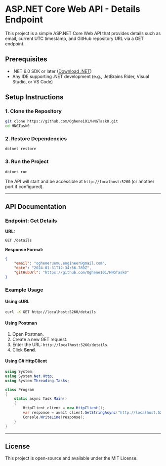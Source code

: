 # ASP.NET Core Web API - Details Endpoint

This project is a simple ASP.NET Core Web API that provides details such as email, current UTC timestamp, and GitHub repository URL via a GET endpoint.

## Prerequisites

- .NET 6.0 SDK or later ([Download .NET](https://dotnet.microsoft.com/download))
- Any IDE supporting .NET development (e.g., JetBrains Rider, Visual Studio, or VS Code)

## Setup Instructions

### 1. Clone the Repository

```sh
git clone https://github.com/Oghene101/HNGTask0.git
cd HNGTask0
```

### 2. Restore Dependencies

```sh
dotnet restore
```

### 3. Run the Project

```sh
dotnet run
```

The API will start and be accessible at `http://localhost:5260` (or another port if configured).

---

## API Documentation

### **Endpoint: Get Details**

**URL:**

```http
GET /details
```

**Response Format:**

```json
{
    "email": "ogheneruemu.engineer@gmail.com",
    "date": "2024-01-31T12:34:56.789Z",
    "gitHubUrl": "https://github.com/Oghene101/HNGTask0"
}
```

### **Example Usage**

#### Using cURL

```sh
curl -X GET http://localhost:5260/details
```

#### Using Postman

1. Open Postman.
2. Create a new GET request.
3. Enter the URL: `http://localhost:5260/details`.
4. Click **Send**.

#### Using C# HttpClient

```csharp
using System;
using System.Net.Http;
using System.Threading.Tasks;

class Program
{
    static async Task Main()
    {
        HttpClient client = new HttpClient();
        var response = await client.GetStringAsync("http://localhost:5260/details");
        Console.WriteLine(response);
    }
}
```

---

## License

This project is open-source and available under the MIT License.

